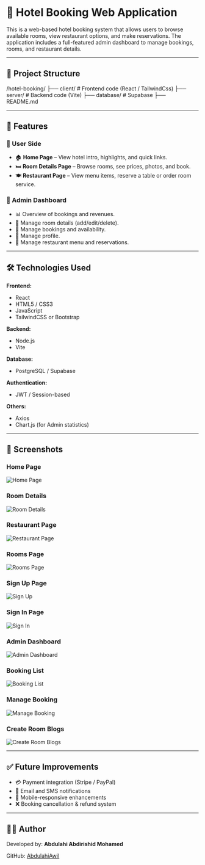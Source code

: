 # 🏨 Hotel Booking Web Application

This is a web-based hotel booking system that allows users to browse available rooms, view restaurant options, and make reservations. The application includes a full-featured admin dashboard to manage bookings, rooms, and restaurant details.

---

## 📁 Project Structure

/hotel-booking/
├── client/ # Frontend code (React / TailwindCss)
├── server/ # Backend code (Vite)
├── database/ # Supabase
├── README.md


---

## 🚀 Features

### 👤 User Side
- 🏠 **Home Page** – View hotel intro, highlights, and quick links.
- 🛏️ **Room Details Page** – Browse rooms, see prices, photos, and book.
- 🍽️ **Restaurant Page** – View menu items, reserve a table or order room service.

### 🔐 Admin Dashboard
- 📊 Overview of bookings and revenues.
- 🧾 Manage room details (add/edit/delete).
- 📅 Manage bookings and availability.
- 👤 Manage profile.
- 🍴 Manage restaurant menu and reservations.

---

## 🛠️ Technologies Used

**Frontend:**
- React
- HTML5 / CSS3
- JavaScript
- TailwindCSS or Bootstrap

**Backend:**
- Node.js
- Vite

**Database:**
- PostgreSQL / Supabase

**Authentication:**
- JWT / Session-based

**Others:**
- Axios
- Chart.js (for Admin statistics)

---

## 📸 Screenshots

### Home Page
![Home Page](image-4.png)

### Room Details
![Room Details](image.png)

### Restaurant Page
![Restaurant Page](image-1.png)

### Rooms Page
![Rooms Page](image-2.png)

### Sign Up Page
![Sign Up](image-3.png)

### Sign In Page
![Sign In](image-5.png)

### Admin Dashboard
![Admin Dashboard](image-6.png)

### Booking List
![Booking List](image-7.png)

### Manage Booking
![Manage Booking](image-8.png)

### Create Room Blogs
![Create Room Blogs](image-9.png)

---

## ✅ Future Improvements

- 💳 Payment integration (Stripe / PayPal)
- 📧 Email and SMS notifications
- 📱 Mobile-responsive enhancements
- ❌ Booking cancellation & refund system

---

## 👨‍💻 Author

Developed by: **Abdulahi Abdirishid Mohamed**

GitHub: [AbdulahiAwil](https://github.com/AbdulahiAwil)

